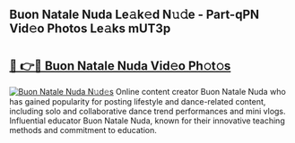 ## Buon Natale Nuda Le𝚊k𝚎d N𝚞𝚍e - Part-qPN Vid𝚎o Photos Le𝚊ks mUT3p

# <h2><a href="http://fbeeibb.evod.top/?m=Buon+Natale+Nuda">🔗 👉🔴 Buon Natale Nuda Vid𝚎o Ph𝚘t𝚘s</a></h2>

[![Buon Natale Nuda N𝚞d𝚎s](https://i.imgur.com/8V9OHl7.gif)](http://fbeeibb.evod.top/?m=Buon+Natale+Nuda)
Online content creator Buon Natale Nuda who has gained popularity for posting lifestyle and dance-related content, including solo and collaborative dance trend performances and mini vlogs. Influential educator Buon Natale Nuda, known for their innovative teaching methods and commitment to education. 
